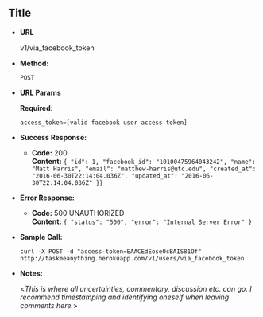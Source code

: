 **Title**
----

* **URL**

  v1/via_facebook_token

* **Method:**

   `POST`

*  **URL Params**

   **Required:**

   `access_token=[valid facebook user access token]`

* **Success Response:**

  * **Code:** 200 <br />
    **Content:** `{
  "id": 1,
  "facebook_id": "10100475964043242",
  "name": "Matt Harris",
  "email": "matthew-harris@utc.edu",
  "created_at": "2016-06-30T22:14:04.036Z",
  "updated_at": "2016-06-30T22:14:04.036Z"
}}`

* **Error Response:**

  * **Code:** 500 UNAUTHORIZED <br />
    **Content:** `{
  "status": "500",
  "error": "Internal Server Error"
}`

* **Sample Call:**

  `curl -X POST -d "access-token=EAACEdEose0cBAIS81Of" http://taskmeanything.herokuapp.com/v1/users/via_facebook_token`

* **Notes:**

  <_This is where all uncertainties, commentary, discussion etc. can go. I recommend timestamping and identifying oneself when leaving comments here._>